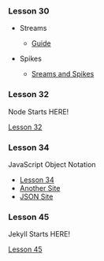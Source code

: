 ### Lesson 30
* Streams
  * [Guide](https://github.com/jabez128/stream-handbook)

* Spikes
  * [Sreams and Spikes](http://kevinlawler.com/streams)
  
  
### Lesson 32

Node Starts HERE!

[Lesson 32](https://github.com/bigdata-mindstorms/d3-playground/issues/32)

### Lesson 34

JavaScript Object Notation
* [Lesson 34](https://github.com/bigdata-mindstorms/d3-playground/issues/34)
* [Another Site](https://developer.mozilla.org/zh-CN/docs/Web/JavaScript/Reference/Global_Objects/JSON)
* [JSON Site](http://json.org/)

### Lesson 45

Jekyll Starts HERE!

[Lesson 45](https://github.com/bigdata-mindstorms/d3-playground/issues/45)
